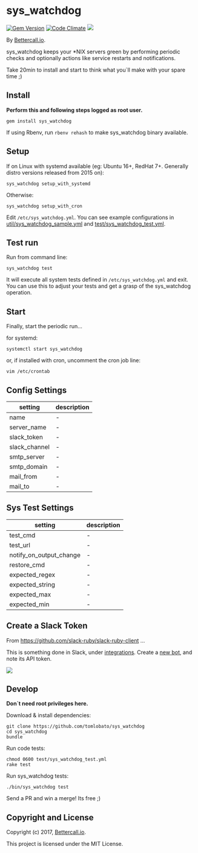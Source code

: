 sys_watchdog
=================

[![Gem Version](https://badge.fury.io/rb/sys_watchdog.svg)](https://badge.fury.io/rb/sys_watchdog)
[![Code Climate](https://codeclimate.com/github/tomlobato/sys_watchdog.svg)](https://codeclimate.com/github/tomlobato/sys_watchdog)
![](http://ruby-gem-downloads-badge.herokuapp.com/sys_watchdog?type=total)
 
By [Bettercall.io](https://bettercall.io/).

sys_watchdog keeps your *NIX servers green by performing periodic checks and optionally actions like service restarts and notifications.  

Take 20min to install and start to think what you\`ll make with your spare time ;)

## Install

**Perform this and following steps logged as root user.**

```
gem install sys_watchdog
```

If using Rbenv, run ```rbenv rehash``` to make sys_watchdog binary available.

## Setup

If on Linux with systemd available (eg: Ubuntu 16+, RedHat 7+. Generally distro versions released from 2015 on):  

```
sys_watchdog setup_with_systemd
```

Otherwise:  

```
sys_watchdog setup_with_cron
```

Edit ```/etc/sys_watchdog.yml```. You can see example configurations in [util/sys_watchdog_sample.yml](https://github.com/tomlobato/sys_watchdog/blob/master/util/sys_watchdog_sample.yml) and [test/sys_watchdog_test.yml](https://github.com/tomlobato/sys_watchdog/blob/master/test/sys_watchdog_test.yml).  

## Test run

Run from command line:

```
sys_watchdog test
``` 

It will execute all system tests defined in ```/etc/sys_watchdog.yml``` and exit. You can use this to adjust your tests and get a grasp of the sys_watchdog operation.  

## Start

Finally, start the periodic run...

for systemd:  

```systemctl start sys_watchdog```

or, if installed with cron, uncomment the cron job line:  

```vim /etc/crontab```


## Config Settings

setting      | description
-------------|-------------------------------------------------------------------------------------------------
name         | -
server_name  | -
slack_token  | -
slack_channel| -
smtp_server  | -
smtp_domain  | -
mail_from    | -
mail_to      | -

## Sys Test Settings

setting           | description
------------------|-------------------------------------------------------------------------------------------
test_cmd                 | -
test_url                 | -
notify_on_output_change  | -
restore_cmd              | -
expected_regex           | -
expected_string          | -
expected_max             | -
expected_min             | -

## Create a Slack Token

From https://github.com/slack-ruby/slack-ruby-client ...  

This is something done in Slack, under [integrations](https://my.slack.com/services). Create a [new bot](https://my.slack.com/services/new/bot), and note its API token.

![](images/register-bot.png)

## Develop

**Don\`t need root privileges here.**

Download & install dependencies:  

```
git clone https://github.com/tomlobato/sys_watchdog
cd sys_watchdog
bundle
```

Run code tests:  

```
chmod 0600 test/sys_watchdog_test.yml 
rake test
```

Run sys_watchdog tests:

```
./bin/sys_watchdog test
```

Send a PR and win a merge! Its free ;)

## Copyright and License

Copyright (c) 2017, [Bettercall.io](https://bettercall.io).

This project is licensed under the MIT License.
